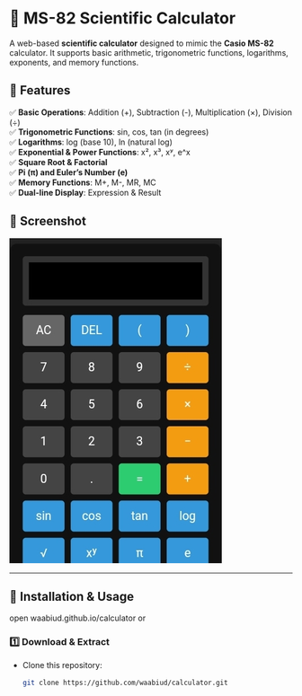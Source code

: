 # 🧮 MS-82 Scientific Calculator

A web-based **scientific calculator** designed to mimic the **Casio MS-82** calculator. It supports basic arithmetic, trigonometric functions, logarithms, exponents, and memory functions.

## 🌟 Features
✅ **Basic Operations**: Addition (+), Subtraction (-), Multiplication (×), Division (÷)  
✅ **Trigonometric Functions**: sin, cos, tan (in degrees)  
✅ **Logarithms**: log (base 10), ln (natural log)  
✅ **Exponential & Power Functions**: x², x³, xʸ, e^x  
✅ **Square Root & Factorial**  
✅ **Pi (π) and Euler’s Number (e)**  
✅ **Memory Functions**: M+, M-, MR, MC  
✅ **Dual-line Display**: Expression & Result  

## 📸 Screenshot
![Calculator](Abiud.jpg)

---

## 🚀 Installation & Usage
open
waabiud.github.io/calculator 
or

### 1️⃣ **Download & Extract**
- Clone this repository:
  ```bash
  git clone https://github.com/waabiud/calculator.git
